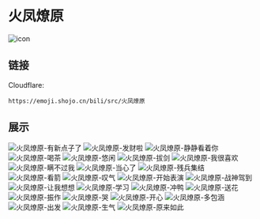 # 火凤燎原
![icon](https://emoji.shojo.cn/bili/src/火凤燎原/icon.png)
## 链接
Cloudflare:
```
https://emoji.shojo.cn/bili/src/火凤燎原
```
## 展示
![火凤燎原-有新点子了](https://emoji.shojo.cn/bili/src/火凤燎原/火凤燎原-有新点子了.png)
![火凤燎原-发财啦](https://emoji.shojo.cn/bili/src/火凤燎原/火凤燎原-发财啦.png)
![火凤燎原-静静看着你](https://emoji.shojo.cn/bili/src/火凤燎原/火凤燎原-静静看着你.png)
![火凤燎原-喝茶](https://emoji.shojo.cn/bili/src/火凤燎原/火凤燎原-喝茶.png)
![火凤燎原-悠闲](https://emoji.shojo.cn/bili/src/火凤燎原/火凤燎原-悠闲.png)
![火凤燎原-拔剑](https://emoji.shojo.cn/bili/src/火凤燎原/火凤燎原-拔剑.png)
![火凤燎原-我很喜欢](https://emoji.shojo.cn/bili/src/火凤燎原/火凤燎原-我很喜欢.png)
![火凤燎原-瞒不过我](https://emoji.shojo.cn/bili/src/火凤燎原/火凤燎原-瞒不过我.png)
![火凤燎原-当心了](https://emoji.shojo.cn/bili/src/火凤燎原/火凤燎原-当心了.png)
![火凤燎原-残兵集结](https://emoji.shojo.cn/bili/src/火凤燎原/火凤燎原-残兵集结.png)
![火凤燎原-看箭](https://emoji.shojo.cn/bili/src/火凤燎原/火凤燎原-看箭.png)
![火凤燎原-叹气](https://emoji.shojo.cn/bili/src/火凤燎原/火凤燎原-叹气.png)
![火凤燎原-开始表演](https://emoji.shojo.cn/bili/src/火凤燎原/火凤燎原-开始表演.png)
![火凤燎原-战神驾到](https://emoji.shojo.cn/bili/src/火凤燎原/火凤燎原-战神驾到.png)
![火凤燎原-让我想想](https://emoji.shojo.cn/bili/src/火凤燎原/火凤燎原-让我想想.png)
![火凤燎原-学习](https://emoji.shojo.cn/bili/src/火凤燎原/火凤燎原-学习.png)
![火凤燎原-冲鸭](https://emoji.shojo.cn/bili/src/火凤燎原/火凤燎原-冲鸭.png)
![火凤燎原-送花](https://emoji.shojo.cn/bili/src/火凤燎原/火凤燎原-送花.png)
![火凤燎原-振作](https://emoji.shojo.cn/bili/src/火凤燎原/火凤燎原-振作.png)
![火凤燎原-哭](https://emoji.shojo.cn/bili/src/火凤燎原/火凤燎原-哭.png)
![火凤燎原-开心](https://emoji.shojo.cn/bili/src/火凤燎原/火凤燎原-开心.png)
![火凤燎原-多包涵](https://emoji.shojo.cn/bili/src/火凤燎原/火凤燎原-多包涵.png)
![火凤燎原-出发](https://emoji.shojo.cn/bili/src/火凤燎原/火凤燎原-出发.png)
![火凤燎原-生气](https://emoji.shojo.cn/bili/src/火凤燎原/火凤燎原-生气.png)
![火凤燎原-原来如此](https://emoji.shojo.cn/bili/src/火凤燎原/火凤燎原-原来如此.png)
